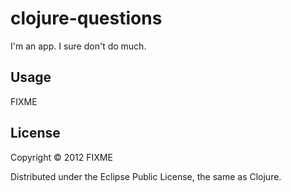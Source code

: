 # clojure-questions

I'm an app. I sure don't do much.

## Usage

FIXME

## License

Copyright © 2012 FIXME

Distributed under the Eclipse Public License, the same as Clojure.

